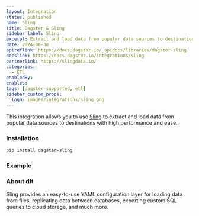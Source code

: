 ```yaml
---
layout: Integration
status: published
name: Sling
title: Dagster & Sling
sidebar_label: Sling
excerpt: Extract and load data from popular data sources to destinations with Sling through Dagster.
date: 2024-08-30
apireflink: https://docs.dagster.io/_apidocs/libraries/dagster-sling
docslink: https://docs.dagster.io/integrations/sling
partnerlink: https://slingdata.io/
categories:
  - ETL
enabledBy:
enables:
tags: [dagster-supported, etl]
sidebar_custom_props:
  logo: images/integrations/sling.png
---
```


This integration allows you to use [Sling](https://slingdata.io/) to extract and load data from popular data sources to destinations with high performance and ease.

### Installation

```bash
pip install dagster-sling
```

### Example

<CodeExample path="docs_beta_snippets/docs_beta_snippets/integrations/sling.py" language="python" />

### About dlt

Sling provides an easy-to-use YAML configuration layer for loading data from files, replicating data between databases, exporting custom SQL queries to cloud storage, and much more.
